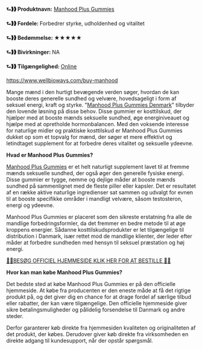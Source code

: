 <div class="markdown-heading" dir="auto">
<p><strong>⮑❱❱ Produktnavn:</strong>&nbsp;<a href="https://www.wellbioways.com/buy-manhood"><u>Manhood Plus Gummies</u></a></p>
<p><strong>⮑❱❱ Fordele:&nbsp;</strong>Forbedrer styrke, udholdenhed og vitalitet</p>
<p><strong>⮑❱❱ Bed&oslash;mmelse:&nbsp;</strong>★★★★★</p>
<p><strong>⮑❱❱ Bivirkninger:&nbsp;</strong>NA</p>
<p><strong>⮑❱❱ Tilg&aelig;ngelighed:&nbsp;</strong><a href="https://www.wellbioways.com/buy-manhood"><u>Online</u></a></p>
<p><a href="https://www.wellbioways.com/buy-manhood"><u>https://www.wellbioways.com/buy-manhood</u></a></p>
<p>Mange m&aelig;nd i den hurtigt bev&aelig;gende verden s&oslash;ger, hvordan de kan booste deres generelle sundhed og velv&aelig;re, hovedsageligt i form af seksuel energi, kraft og styrke. "<u>Manhood Plus Gummies Denmark</u>" tilbyder den lovende l&oslash;sning p&aring; disse behov. Disse gummier er kosttilskud, der hj&aelig;lper med at booste m&aelig;nds seksuelle sundhed, &oslash;ge energiniveauet og hj&aelig;lpe med at opretholde hormonbalancen. Med den voksende interesse for naturlige midler og praktiske kosttilskud er Manhood Plus Gummies dukket op som et topvalg for m&aelig;nd, der s&oslash;ger et mere effektivt og letindtaget supplement for at forbedre deres vitalitet og seksuelle ydeevne.</p>
<p><strong>Hvad er Manhood Plus Gummies?</strong></p>
<p><u>Manhood Plus Gummies</u>&nbsp;er et helt naturligt supplement lavet til at fremme m&aelig;nds seksuelle sundhed, der ogs&aring; &oslash;ger den generelle fysiske energi. Disse gummier er tygge, nemme og dejlige m&aring;der at booste m&aelig;nds sundhed p&aring; sammenlignet med de fleste piller eller kapsler. Det er resultatet af en r&aelig;kke aktive naturlige ingredienser sat sammen og udvalgt for evnen til at booste specifikke omr&aring;der i mandligt velv&aelig;re, s&aring;som testosteron, energi og ydeevne.</p>
<p>Manhood Plus Gummies er placeret som den sikreste erstatning fra alle de mandlige forbedringsformler, da det fremmer en bedre metode til at &oslash;ge kroppens energier. S&aring;danne kosttilskudsprodukter er let tilg&aelig;ngelige til distribution i Danmark, is&aelig;r rettet mod de mandlige klienter, der leder efter m&aring;der at forbedre sundheden med hensyn til seksuel pr&aelig;station og h&oslash;j energi.</p>
<p><a href="https://www.wellbioways.com/buy-manhood"><u>💙👀BES&Oslash;G OFFICIEL HJEMMESIDE KLIK HER FOR AT BESTILLE 👀💙</u></a></p>
<p><strong>Hvor kan man k&oslash;be Manhood Plus Gummies?</strong></p>
<p>Det bedste sted at k&oslash;be Manhood Plus Gummies er p&aring; den officielle hjemmeside. At k&oslash;be fra producenten er den eneste m&aring;de at f&aring; det rigtige produkt p&aring;, og det giver dig en chance for at drage fordel af s&aelig;rlige tilbud eller rabatter, der kan v&aelig;re tilg&aelig;ngelige. Den officielle hjemmeside giver sikre betalingsmuligheder og p&aring;lidelig forsendelse til Danmark og andre steder.</p>
<p>Derfor garanterer k&oslash;b direkte fra hjemmesiden kvaliteten og originaliteten af det produkt, der k&oslash;bes. Derudover giver k&oslash;b direkte fra virksomheden en direkte adgang til kundesupport, n&aring;r der opst&aring;r sp&oslash;rgsm&aring;l.</p>
</div>
